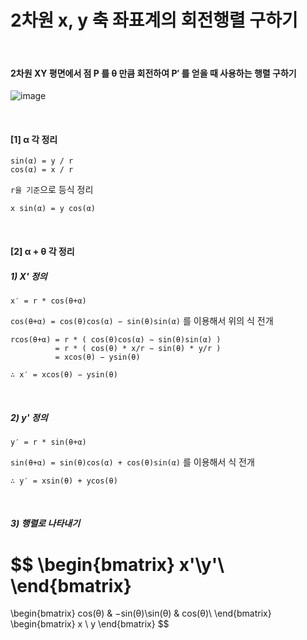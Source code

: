 # 2차원 x, y 축 좌표계의 회전행렬 구하기

<br>

####  2차원 XY 평면에서 점 P 를 θ 만큼 회전하여 P′ 를 얻을 때 사용하는 행렬 구하기

![image](https://user-images.githubusercontent.com/89068148/196026599-467d2347-73ff-4b74-81e1-6d9fe27c4256.png)

<br>

#### [1] **α 각 정리**

```
sin(α) = y / r
cos(α) = x / r
```

`r을 기준`으로 등식 정리

```
x sin(α) = y cos(α)
```

<br>

#### [2] **α + θ 각 정리**

##### 1) X' 정의

```
x′ = r * cos(θ+α)
```

`cos(θ+α) = cos(θ)cos(α) − sin(θ)sin(α)` 를 이용해서 위의 식 전개

```
rcos(θ+α) = r * ( cos(θ)cos(α) − sin(θ)sin(α) )
          = r * ( cos(θ) * x/r − sin(θ) * y/r )
          = xcos(θ) − ysin(θ)
```

```
∴ x′ = xcos(θ) − ysin(θ)
```

<br>

##### 2) y' 정의

```
y′ = r * sin(θ+α)
```

`sin(θ+α) = sin(θ)cos(α) + cos(θ)sin(α)` 를 이용해서 식 전개

```
∴ y′ = xsin(θ) + ycos(θ)
```

<br>

##### 3) 행렬로 나타내기

$$
\begin{bmatrix} x'\\y'\\ \end{bmatrix} 
=
\begin{bmatrix} cos(θ) & −sin(θ)\\sin(θ) & cos(θ)\\ \end{bmatrix}
\begin{bmatrix} x \\ y \end{bmatrix}
$$

